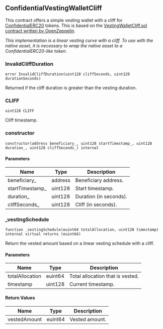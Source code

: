 ## ConfidentialVestingWalletCliff

This contract offers a simple vesting wallet with a cliff for [ConfidentialERC20](../token/ERC20/IConfidentialERC20.md)
tokens. This is based on the
[VestingWalletCliff.sol contract written by OpenZeppelin](https://github.com/OpenZeppelin/openzeppelin-contracts/blob/release-v5.1/contracts/finance/VestingWalletCliff.sol).

_This implementation is a linear vesting curve with a cliff. To use with the native asset, it is necessary to wrap the
native asset to a ConfidentialERC20-like token._

### InvalidCliffDuration

```solidity
error InvalidCliffDuration(uint128 cliffSeconds, uint128 durationSeconds)
```

Returned if the cliff duration is greater than the vesting duration.

### CLIFF

```solidity
uint128 CLIFF
```

Cliff timestamp.

### constructor

```solidity
constructor(address beneficiary_, uint128 startTimestamp_, uint128 duration_, uint128 cliffSeconds_) internal
```

#### Parameters

| Name             | Type    | Description            |
| ---------------- | ------- | ---------------------- |
| beneficiary\_    | address | Beneficiary address.   |
| startTimestamp\_ | uint128 | Start timestamp.       |
| duration\_       | uint128 | Duration (in seconds). |
| cliffSeconds\_   | uint128 | Cliff (in seconds).    |

### \_vestingSchedule

```solidity
function _vestingSchedule(euint64 totalAllocation, uint128 timestamp) internal virtual returns (euint64)
```

Return the vested amount based on a linear vesting schedule with a cliff.

#### Parameters

| Name            | Type    | Description                      |
| --------------- | ------- | -------------------------------- |
| totalAllocation | euint64 | Total allocation that is vested. |
| timestamp       | uint128 | Current timestamp.               |

#### Return Values

| Name         | Type    | Description    |
| ------------ | ------- | -------------- |
| vestedAmount | euint64 | Vested amount. |
